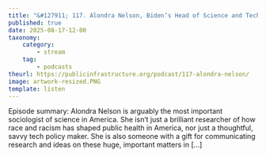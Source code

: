 ```yaml
---
title: "&#127911; 117. Alondra Nelson, Biden’s Head of Science and Technology Policy, talks AI, Trump’s research funding cuts, and how memes replaced Happy Days"
published: true
date: 2025-08-17-12-00
taxonomy:
    category:
        - stream
    tag:
        - podcasts
theurl: https://publicinfrastructure.org/podcast/117-alondra-nelson/
image: artwork-resized.PNG
template: listen
---
```


Episode summary: Alondra Nelson is arguably the most important sociologist of science in America. She isn&rsquo;t just a brilliant researcher of how race and racism has shaped public health in America, nor just a thoughtful, savvy tech policy maker. She is also someone with a gift for communicating research and ideas on these huge, important matters in [&hellip;]

